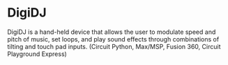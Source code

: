 # DigiDJ
DigiDJ is a hand-held device that allows the user to modulate speed and pitch of music, set loops, and play sound effects through combinations of tilting and touch pad inputs. 
(Circuit Python, Max/MSP, Fusion 360, Circuit Playground Express)
